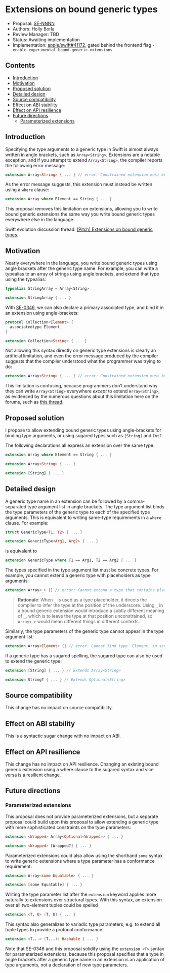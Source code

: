 # Extensions on bound generic types

* Proposal: [SE-NNNN](NNNN-bound-generic-extensions.md)
* Authors: Holly Borla
* Review Manager: TBD
* Status: Awaiting implementation
* Implementation: [apple/swift#41172](https://github.com/apple/swift/pull/41172), gated behind the frontend flag `-enable-experimental-bound-generic-extensions`

## Contents
  - [Introduction](#introduction)
  - [Motivation](#motivation)
  - [Proposed solution](#proposed-solution)
  - [Detailed design](#detailed-design)
  - [Source compatibility](#source-compatibility)
  - [Effect on ABI stability](#effect-on-abi-stability)
  - [Effect on API resilience](#effect-on-api-resilience)
  - [Future directions](#future-directions)
    - [Parameterized extensions](#parameterized-extensions)

## Introduction

Specifying the type arguments to a generic type in Swift is almost always written in angle brackets, such as `Array<String>`. Extensions are a notable exception, and if you attempt to extend `Array<String>`, the compiler reports the following error message:

```swift
extension Array<String> { ... } // error: Constrained extension must be declared on the unspecialized generic type 'Array' with constraints specified by a 'where' clause
```

As the error message suggests, this extension must instead be written using a `where` clause:

```swift
extension Array where Element == String { ... }
```

This proposal removes this limitation on extensions, allowing you to write bound generic extensions the same way you write bound generic types everywhere else in the language.

Swift evolution discussion thread: [[Pitch] Extensions on bound generic types](https://forums.swift.org/t/pitch-extensions-on-bound-generic-types/57535).

## Motivation

Nearly everywhere in the language, you write bound generic types using angle brackets after the generic type name. For example, you can write a typealias to an array of strings using angle brackets, and extend that type using the typealias:

```swift
typealias StringArray = Array<String>

extension StringArray { ... }
```

With [SE-0346](https://github.com/apple/swift-evolution/blob/main/proposals/0346-light-weight-same-type-syntax.md), we can also declare a primary associated type, and bind it in an extension using angle-brackets:

```swift
protocol Collection<Element> {
  associatedtype Element
}

extension Collection<String> { ... }
```

Not allowing this syntax directly on generic type extensions is clearly an artificial limitation, and even the error message produced by the compiler suggests that the compiler understood what the programmer was trying to do:

```swift
extension Array<String> { ... } // error: Constrained extension must be declared on the unspecialized generic type 'Array' with constraints specified by a 'where' clause
```

This limitation is confusing, because programmers don’t understand why they can write `Array<String>` everywhere *except* to extend `Array<String>`, as evidenced by the numerous questions about this limitation here on the forums, such as [this thread](https://forums.swift.org/t/why-doesnt-eg-extension-array-int-compile-even-though-using-a-typealias-does/56049).

## Proposed solution

I propose to allow extending bound generic types using angle-brackets for binding type arguments, or using sugared types such as `[String]` and `Int?`.

The following declarations all express an extension over the same type:

```swift
extension Array where Element == String { ... }

extension Array<String> { ... }

extension [String] { ... }
```

## Detailed design

A generic type name in an extension can be followed by a comma-separated type argument list in angle brackets. The type argument list binds the type parameters of the generic type to each of the specified type arguments. This is equivalent to writing same-type requirements in a `where` clause. For example:

```swift
struct GenericType<T1, T2> { ... }

extension GenericType<Arg1, Arg2> { ... }
```

is equivalent to

```swift
extension GenericType where T1 == Arg1, T2 == Arg2 { ... }
```

The types specified in the type argument list must be concrete types. For example, you cannot extend a generic type with placeholders as type arguments:

```swift
extension Array<_> {} // error: Cannot extend a type that contains placeholders
```

> **Rationale**: When `_` is used as a type placeholder, it directs the compiler to infer the type at the position of the underscore. Using `_` in a bound generic extension would introduce a subtly different meaning of `_`, which is to leave the type at that position unconstrained, so `Array<_>` would mean different things in different contexts.

Similarly, the type parameters of the generic type cannot appear in the type argument list:

```swift
extension Array<Element> {} // error: Cannot find type 'Element' in scope
```

If a generic type has a sugared spelling, the sugared type can also be used to extend the generic type:

```swift
extension [String] { ... } // Extends Array<String>

extension String? { ... } // Extends Optional<String>
```

## Source compatibility

This change has no impact on source compatibility.

## Effect on ABI stability

This is a syntactic sugar change with no impact on ABI.

## Effect on API resilience

This change has no impact on API resilience. Changing an existing bound generic extension using a where clause to the sugared syntax and vice versa is a resilient change.

## Future directions

### Parameterized extensions

This proposal does not provide parameterized extensions, but a separate proposal could build upon this proposal to allow extending a generic type with more sophisticated constraints on the type parameters:

```swift
extension <Wrapped> Array<Optional<Wrapped>> { ... }

extension <Wrapped> [Wrapped?] { ... }
```

Parameterized extensions could also allow using the shorthand `some` syntax to write generic extensions where a type parameter has a conformance requirement:

```swift
extension Array<some Equatable> { ... }

extension [some Equatable] { ... }
```

Writing the type parameter list after the `extension` keyword applies more naturally to extensions over structural types. With this syntax, an extension over all two-element tuples could be spelled

```swift
extension <T, U> (T, U) { ... }
```

This syntax also generalizes to variadic type parameters, e.g. to extend all tuple types to provide a protocol conformance:

```swift
extension <T...> (T...): Hashable { ... }
```

Note that SE-0346 and this proposal solidify using the `extension <T>` syntax for parameterized extensions, because this proposal specifies that a type in angle brackets after a generic type name in an extension is an application of type arguments, not a declaration of new type parameters.
